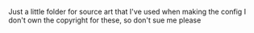 Just a little folder for source art that I've used when making the config
I don't own the copyright for these, so don't sue me please
